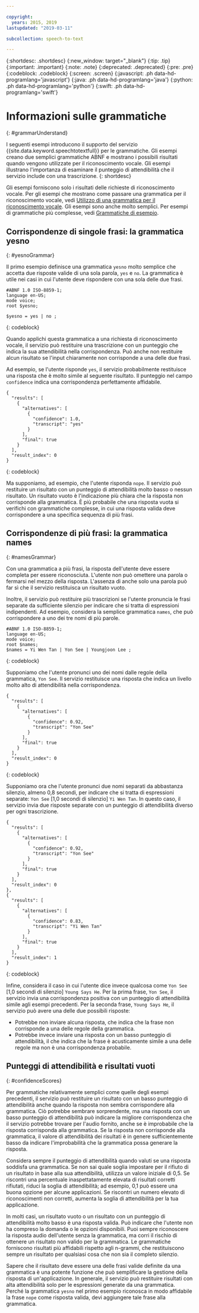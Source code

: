 ```yaml
---

copyright:
  years: 2015, 2019
lastupdated: "2019-03-11"

subcollection: speech-to-text

---
```


{:shortdesc: .shortdesc}
{:new_window: target="_blank"}
{:tip: .tip}
{:important: .important}
{:note: .note}
{:deprecated: .deprecated}
{:pre: .pre}
{:codeblock: .codeblock}
{:screen: .screen}
{:javascript: .ph data-hd-programlang='javascript'}
{:java: .ph data-hd-programlang='java'}
{:python: .ph data-hd-programlang='python'}
{:swift: .ph data-hd-programlang='swift'}

# Informazioni sulle grammatiche
{: #grammarUnderstand}

I seguenti esempi introducono il supporto del servizio {{site.data.keyword.speechtotextfull}} per le grammatiche. Gli esempi creano due semplici grammatiche ABNF e mostrano i possibili risultati quando vengono utilizzate per il riconoscimento vocale. Gli esempi illustrano l'importanza di esaminare il punteggio di attendibilità che il servizio include con una trascrizione.
{: shortdesc}

Gli esempi forniscono solo i risultati delle richieste di riconoscimento vocale. Per gli esempi che mostrano come passare una grammatica per il riconoscimento vocale, vedi [Utilizzo di una grammatica per il riconoscimento vocale](/docs/services/speech-to-text/grammar-use.html). Gli esempi sono anche molto semplici. Per esempi di grammatiche più complesse, vedi [Grammatiche di esempio](/docs/services/speech-to-text/grammar-examples.html).

## Corrispondenze di singole frasi: la grammatica yesno
{: #yesnoGrammar}

Il primo esempio definisce una grammatica `yesno` molto semplice che accetta due risposte valide di una sola parola, `yes` e `no`. La grammatica è utile nei casi in cui l'utente deve rispondere con una sola delle due frasi.

```
#ABNF 1.0 ISO-8859-1;
language en-US;
mode voice;
root $yesno;

$yesno = yes | no ;
```
{: codeblock}

Quando applichi questa grammatica a una richiesta di riconoscimento vocale, il servizio può restituire una trascrizione con un punteggio che indica la sua attendibilità nella corrispondenza. Può anche non restituire alcun risultato se l'input chiaramente non corrisponde a una delle due frasi.

Ad esempio, se l'utente risponde `yes`, il servizio probabilmente restituisce una risposta che è molto simile al seguente risultato. Il punteggio nel campo `confidence` indica una corrispondenza perfettamente affidabile.

```
{
  "results": [
    {
      "alternatives": [
        {
          "confidence": 1.0,
          "transcript": "yes"
        }
      ],
      "final": true
    }
  ],
  "result_index": 0
}
```
{: codeblock}

Ma supponiamo, ad esempio, che l'utente risponda `nope`. Il servizio può restituire un risultato con un punteggio di attendibilità molto basso o nessun risultato. Un risultato vuoto è l'indicazione più chiara che la risposta non corrisponde alla grammatica. È più probabile che una risposta vuota si verifichi con grammatiche complesse, in cui una risposta valida deve corrispondere a una specifica sequenza di più frasi.

## Corrispondenze di più frasi: la grammatica names
{: #namesGrammar}

Con una grammatica a più frasi, la risposta dell'utente deve essere completa per essere riconosciuta. L'utente non può omettere una parola o fermarsi nel mezzo della risposta. L'assenza di anche solo una parola può far sì che il servizio restituisca un risultato vuoto.

Inoltre, il servizio può restituire più trascrizioni se l'utente pronuncia le frasi separate da sufficiente silenzio per indicare che si tratta di espressioni indipendenti. Ad esempio, considera la semplice grammatica `names`, che può corrispondere a uno dei tre nomi di più parole.

```
#ABNF 1.0 ISO-8859-1;
language en-US;
mode voice;
root $names;
$names = Yi Wen Tan | Yon See | Youngjoon Lee ;
```
{: codeblock}

Supponiamo che l'utente pronunci uno dei nomi dalle regole della grammatica, `Yon See`. Il servizio restituisce una risposta che indica un livello molto alto di attendibilità nella corrispondenza.

```
{
  "results": [
    {
      "alternatives": [
        {
          "confidence": 0.92,
          "transcript": "Yon See"
        }
      ],
      "final": true
    }
  ],
  "result_index": 0
}
```
{: codeblock}

Supponiamo ora che l'utente pronunci due nomi separati da abbastanza silenzio, almeno 0,8 secondi, per indicare che si tratta di espressioni separate: `Yon See` [1,0 secondi di silenzio] `Yi Wen Tan`. In questo caso, il servizio invia due risposte separate con un punteggio di attendibilità diverso per ogni trascrizione.

```
{
  "results": [
    {
      "alternatives": [
        {
          "confidence": 0.92,
          "transcript": "Yon See"
        }
      ],
      "final": true
    }
  ],
  "result_index": 0
},
{
  "results": [
    {
      "alternatives": [
        {
          "confidence": 0.83,
          "transcript": "Yi Wen Tan"
        }
      ],
      "final": true
    }
  ],
  "result_index": 1
}
```
{: codeblock}

Infine, considera il caso in cui l'utente dice invece qualcosa come `Yon See` [1,0 secondi di silenzio] `Young Says He`. Per la prima frase, `Yon See`, il servizio invia una corrispondenza positiva con un punteggio di attendibilità simile agli esempi precedenti. Per la seconda frase, `Young Says He`, il servizio può avere una delle due possibili risposte:

-   Potrebbe non inviare alcuna risposta, che indica che la frase non corrisponde a una delle regole della grammatica.
-   Potrebbe invece inviare una risposta con un basso punteggio di attendibilità, il che indica che la frase è acusticamente simile a una delle regole ma non è una corrispondenza probabile.

## Punteggi di attendibilità e risultati vuoti
{: #confidenceScores}

Per grammatiche relativamente semplici come quelle degli esempi precedenti, il servizio può restituire un risultato con un basso punteggio di attendibilità anche quando la risposta non sembra corrispondere alla grammatica. Ciò potrebbe sembrare sorprendente, ma una risposta con un basso punteggio di attendibilità può indicare la migliore corrispondenza che il servizio potrebbe trovare per l'audio fornito, anche se è improbabile che la risposta corrisponda alla grammatica. Se la risposta non corrisponde alla grammatica, il valore di attendibilità dei risultati è in genere sufficientemente basso da indicare l'improbabilità che la grammatica possa generare la risposta.

Considera sempre il punteggio di attendibilità quando valuti se una risposta soddisfa una grammatica. Se non sai quale soglia impostare per il rifiuto di un risultato in base alla sua attendibilità, utilizza un valore iniziale di 0,5. Se riscontri una percentuale inaspettatamente elevata di risultati corretti rifiutati, riduci la soglia di attendibilità; ad esempio, 0,1 può essere una buona opzione per alcune applicazioni. Se riscontri un numero elevato di riconoscimenti non corretti, aumenta la soglia di attendibilità per la tua applicazione.

In molti casi, un risultato vuoto o un risultato con un punteggio di attendibilità molto basso è una risposta valida. Può indicare che l'utente non ha compreso la domanda o le opzioni disponibili. Puoi sempre riconoscere la risposta audio dell'utente senza la grammatica, ma corri il rischio di ottenere un risultato non valido per la grammatica. Le grammatiche forniscono risultati più affidabili rispetto agli n-grammi, che restituiscono sempre un risultato per qualsiasi cosa che non sia il completo silenzio.

Sapere che il risultato deve essere una delle frasi valide definite da una grammatica è una potente funzione che può semplificare la gestione della risposta di un'applicazione. In generale, il servizio può restituire risultati con alta attendibilità solo per le espressioni generate da una grammatica. Perché la grammatica `yesno` nel primo esempio riconosca in modo affidabile la frase `nope` come risposta valida, devi aggiungere tale frase alla grammatica.

